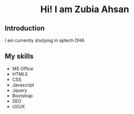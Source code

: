 <h1 style="text-align: center;">Hi! I am Zubia Ahsan</h1>
<h2>Introduction</h2>
<p>I am currently studying in aptech DHA</p>
<h2>My skills</h2>
<ul>
  <li>MS Office</li>
   <li>HTML5</li>
   <li>CSS</li>
   <li>Javascript</li>
   <li>Jquery</li>
   <li>Bootstrap</li>
    <li>SEO</li>
     <li>UI/UX</li>
  
</ul>
